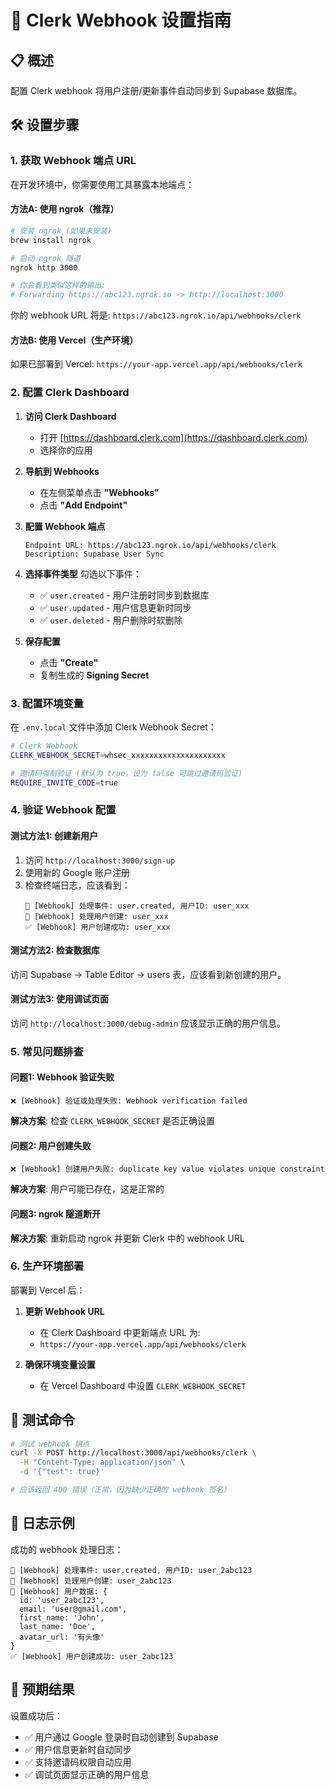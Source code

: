 # 🔗 Clerk Webhook 设置指南

## 📋 概述
配置 Clerk webhook 将用户注册/更新事件自动同步到 Supabase 数据库。

## 🛠️ 设置步骤

### 1. **获取 Webhook 端点 URL**

在开发环境中，你需要使用工具暴露本地端点：

#### 方法A: 使用 ngrok（推荐）
```bash
# 安装 ngrok (如果未安装)
brew install ngrok

# 启动 ngrok 隧道
ngrok http 3000

# 你会看到类似这样的输出:
# Forwarding https://abc123.ngrok.io -> http://localhost:3000
```

你的 webhook URL 将是: `https://abc123.ngrok.io/api/webhooks/clerk`

#### 方法B: 使用 Vercel（生产环境）
如果已部署到 Vercel: `https://your-app.vercel.app/api/webhooks/clerk`

### 2. **配置 Clerk Dashboard**

1. **访问 Clerk Dashboard**
   - 打开 [https://dashboard.clerk.com](https://dashboard.clerk.com)
   - 选择你的应用

2. **导航到 Webhooks**
   - 在左侧菜单点击 **"Webhooks"**
   - 点击 **"Add Endpoint"**

3. **配置 Webhook 端点**
   ```
   Endpoint URL: https://abc123.ngrok.io/api/webhooks/clerk
   Description: Supabase User Sync
   ```

4. **选择事件类型**
   勾选以下事件：
   - ✅ `user.created` - 用户注册时同步到数据库
   - ✅ `user.updated` - 用户信息更新时同步
   - ✅ `user.deleted` - 用户删除时软删除

5. **保存配置**
   - 点击 **"Create"**
   - 复制生成的 **Signing Secret**

### 3. **配置环境变量**

在 `.env.local` 文件中添加 Clerk Webhook Secret：

```bash
# Clerk Webhook
CLERK_WEBHOOK_SECRET=whsec_xxxxxxxxxxxxxxxxxxxxx

# 邀请码强制验证 (默认为 true，设为 false 可跳过邀请码验证)
REQUIRE_INVITE_CODE=true
```

### 4. **验证 Webhook 配置**

#### 测试方法1: 创建新用户
1. 访问 `http://localhost:3000/sign-up`
2. 使用新的 Google 账户注册
3. 检查终端日志，应该看到：
   ```
   🔔 [Webhook] 处理事件: user.created, 用户ID: user_xxx
   👤 [Webhook] 处理用户创建: user_xxx
   ✅ [Webhook] 用户创建成功: user_xxx
   ```

#### 测试方法2: 检查数据库
访问 Supabase → Table Editor → users 表，应该看到新创建的用户。

#### 测试方法3: 使用调试页面
访问 `http://localhost:3000/debug-admin` 应该显示正确的用户信息。

### 5. **常见问题排查**

#### 问题1: Webhook 验证失败
```
❌ [Webhook] 验证或处理失败: Webhook verification failed
```
**解决方案**: 检查 `CLERK_WEBHOOK_SECRET` 是否正确设置

#### 问题2: 用户创建失败
```
❌ [Webhook] 创建用户失败: duplicate key value violates unique constraint
```
**解决方案**: 用户可能已存在，这是正常的

#### 问题3: ngrok 隧道断开
**解决方案**: 重新启动 ngrok 并更新 Clerk 中的 webhook URL

### 6. **生产环境部署**

部署到 Vercel 后：

1. **更新 Webhook URL**
   - 在 Clerk Dashboard 中更新端点 URL 为: 
   - `https://your-app.vercel.app/api/webhooks/clerk`

2. **确保环境变量设置**
   - 在 Vercel Dashboard 中设置 `CLERK_WEBHOOK_SECRET`

## 🧪 测试命令

```bash
# 测试 webhook 端点
curl -X POST http://localhost:3000/api/webhooks/clerk \
  -H "Content-Type: application/json" \
  -d '{"test": true}'

# 应该返回 400 错误（正常，因为缺少正确的 webhook 签名）
```

## 📝 日志示例

成功的 webhook 处理日志：
```
🔔 [Webhook] 处理事件: user.created, 用户ID: user_2abc123
👤 [Webhook] 处理用户创建: user_2abc123
📝 [Webhook] 用户数据: {
  id: 'user_2abc123',
  email: 'user@gmail.com',
  first_name: 'John',
  last_name: 'Doe',
  avatar_url: '有头像'
}
✅ [Webhook] 用户创建成功: user_2abc123
```

## 🎯 预期结果

设置成功后：
- ✅ 用户通过 Google 登录时自动创建到 Supabase
- ✅ 用户信息更新时自动同步
- ✅ 支持邀请码权限自动应用
- ✅ 调试页面显示正确的用户信息
